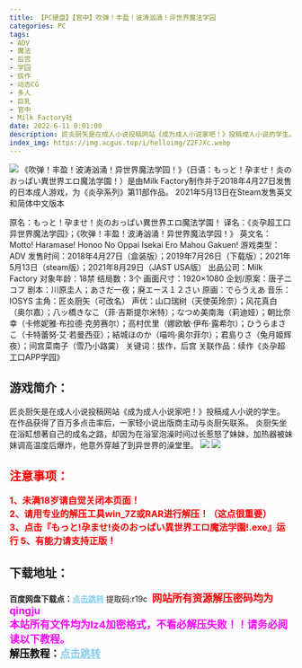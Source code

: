 ```yaml
---
title: 【PC硬盘】【官中】吹弹！丰盈！波涛汹涌！异世界魔法学园
categories: PC
tags:
- ADV
- 魔法
- 后宫
- 学园
- 拔作
- 动态CG
- 多人
- 巨乳
- 官中
- Milk Factory社
date: 2022-6-11 0:01:00
description: 匠炎厨矢是在成人小说投稿网站《成为成人小说家吧！》投稿成人小说的学生。在作品获得了百万多点击率后，一家轻小说出版商主动与炎厨矢联系。炎厨矢坐在浴缸想著自己的成名之路，却因为在浴室泡澡时间过长惹怒了妹妹，加热器被妹妹调高温度后爆炸，他意外穿越了到异世界的澡堂里。
index_img: https://img.acgus.top/i/helloimg/Z2FJXc.webp
---
```

![](https://img.acgus.top/i/helloimg/Z2FJXc.webp)
《吹弹！丰盈！波涛汹涌！异世界魔法学园！》（日语：もっと！孕ませ！炎のおっぱい異世界エロ魔法学園！）是由Milk Factory制作并于2018年4月27日发售的日本成人游戏，为《炎孕系列》第11部作品。
2021年5月13日在Steam发售英文和简体中文版本

原名：もっと！孕ませ！炎のおっぱい異世界エロ魔法学園！
译名：《炎孕超工口异世界魔法学园》；《吹弹！丰盈！波涛汹涌！异世界魔法学园！》
英文名：Motto! Haramase! Honoo No Oppai Isekai Ero Mahou Gakuen!
游戏类型：ADV
发售时间：2018年4月27日（盒装版）；2019年7月26日（下载版）；2021年5月13日（steam版）；2021年8月29日（JAST USA版）
出品公司：Milk Factory
对象年龄：18禁
结局数：3个
画面尺寸：1920×1080
企划/原案：唐子ニコフ
剧本：川原圭人；あさだ一夜；廃エース１２さい
原画：でらうえあ
音乐：IOSYS
主角：匠炎厨矢（可改名）
声优：山口瑞树（天使英玲奈）；风花真白（奥尔嘉）；八ッ橋きなこ（菲·吉斯提尔米特）；なつめ美南海（莉迪娅）；朝比奈幸（卡修妮雅·布拉德·克劳赛尔）；高村优里（娜欧敏·伊布·露希尔）；ひうらまさこ（卡特蕾努·艾·若曼西亚）；結城ほのか（喵呜·奥尔菲尔）；君島りさ（兔月姬辉夜）；间宫菜南子（雪乃小路霙）
关键词：拔作，后宫
关联作品：续作《炎孕超工口APP学园》

## 游戏简介：
匠炎厨矢是在成人小说投稿网站《成为成人小说家吧！》投稿成人小说的学生。
在作品获得了百万多点击率后，一家轻小说出版商主动与炎厨矢联系。
炎厨矢坐在浴缸想著自己的成名之路，却因为在浴室泡澡时间过长惹怒了妹妹，加热器被妹妹调高温度后爆炸，他意外穿越了到异世界的澡堂里。
![](https://img.acgus.top/i/helloimg/Z2Fqdm.webp)
![](https://img.acgus.top/i/helloimg/Z2Fem0.webp)






## <font color=#FF0000 >注意事项：</font>
<font color=#FF0000 size=3><b>1、未满18岁请自觉关闭本页面！  
2、请用专业的解压工具win_7Z或RAR进行解压！（这点很重要）           
3、点击『もっと!孕ませ!炎のおっぱい異世界エロ魔法学園!.exe』运行
5、有能力请支持正版！</b></font>

## 下载地址：
<b>百度网盘下载点：</b><a href="https://pan.baidu.com/s/1o1F3oUCsaoeRkIfzEegceg?pwd=r19c" style="color: #87CEEB;"><b>点击跳转</b></a> 提取码:r19c
<a style="padding: 0" href="https://post.qingju.org/AD/"><img style="max-width:100%" src="https://img.acgus.top/i/2024/07/478f689b8021d8d499ab43d21acf137a.gif" alt=""></a>
<b><font color=#FF0000 size=4>网站所有资源解压密码均为</b></font><b><font color=#FF00FF size=4>qingju</font><font color=#FF0000 ></font></b><br><b><font color=#FF00FF size=4>本站所有文件均为lz4加密格式，不看必解压失败！！请务必阅读以下教程。</b></font><br><b><font color=#000 size=4>解压教程：</b><a href="https://post.qingju.org/tutorial/000/" style="color: #87CEEB;"><b>点击跳转</b></a>